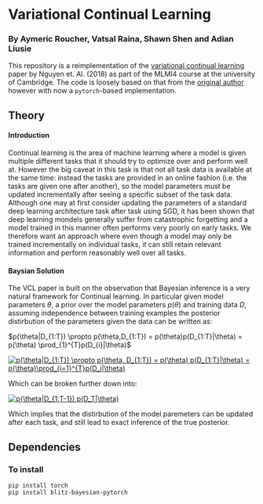 # Variational Continual Learning

### By Aymeric Roucher, Vatsal Raina, Shawn Shen and Adian Liusie

This repository is a reimplementation of the [variational continual learning](https://arxiv.org/pdf/1710.10628.pdf) paper by Nguyen et. Al. (2018) as part of the MLMI4 course at the university of Cambridge. The code is loosely based on that from the [original author](https://github.com/nvcuong/variational-continual-learning) however with now a `pytorch`-based implementation. 

## Theory

#### Introduction

Continual learning is the area of machine learning where a model is given multiple different tasks that it should try to optimize over and perform well at. However the big caveat in this task is that not all task data is available at the same time: instead the tasks are provided in an online fashion (i.e. the tasks are given one after another),  so the model parameters must be updated incrementally after seeing a specific subset of the task data. Although one may at first consider updating the parameters of a standard deep learning architecture task after task using SGD, it has been shown that deep learning mondels generally suffer from catastrophic forgetting and a model trained in this manner often performs very poorly on early tasks. We therefore want an approach where even though a model may only be trained incrementally on individual tasks, it can still retain relevant information and perform reasonably well over all tasks.

#### Baysian Solution
The VCL paper is built on the observation that Bayesian inference is a very natural framework for Continual learning. In particular given model parameters $θ$, a prior over the model parameters $p(θ)$ and training data $D$, assuming independence between training examples the posterior distirbution of the parameters given the data can be written as:

$p(\theta|D_{1:T}) \propto p(\theta,D_{1:T}) = p(\theta)p(D_{1:T}|\theta) = p(\theta) \prod_{1}^{T}p(D_{i}|\theta)$

<a href="https://www.codecogs.com/eqnedit.php?latex=p(\theta|D_{1:T})&space;\propto&space;p(\theta,&space;D_{1:T})&space;=&space;p(\theta)&space;p(D_{1:T}|\theta)&space;=&space;p(\theta)\prod_{i=1}^{T}p(D_i|\theta)" target="_blank"><img src="https://latex.codecogs.com/gif.latex?p(\theta|D_{1:T})&space;\propto&space;p(\theta,&space;D_{1:T})&space;=&space;p(\theta)&space;p(D_{1:T}|\theta)&space;=&space;p(\theta)\prod_{i=1}^{T}p(D_i|\theta)" title="p(\theta|D_{1:T}) \propto p(\theta, D_{1:T}) = p(\theta) p(D_{1:T}|\theta) = p(\theta)\prod_{i=1}^{T}p(D_i|\theta)" /></a>

Which can be broken further down into:

<a href="https://www.codecogs.com/eqnedit.php?latex=p(\theta|D_{1:T-1})&space;p(D_T|\theta)" target="_blank"><img src="https://latex.codecogs.com/gif.latex?p(\theta|D_{1:T-1})&space;p(D_T|\theta)" title="p(\theta|D_{1:T-1}) p(D_T|\theta)" /></a>

Which implies that the distirbution of the model paremeters can be updated after each task, and still lead to exact inference of the true posterior.
## Dependencies

### To install
````
pip install torch
pip install blitz-bayesian-pytorch
````

